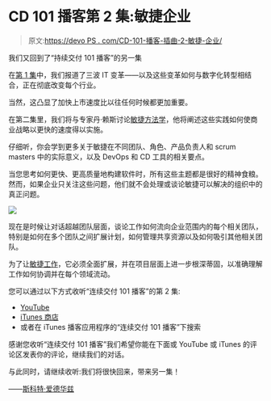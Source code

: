 # CD 101 播客第 2 集:敏捷企业

> 原文:[https://devo PS . com/CD-101-播客-插曲-2-敏捷-企业/](https://devops.com/cd-101-podcast-episode-2-agile-enterprise/)

我们又回到了“持续交付 101 播客”的另一集

在[第 1 集](https://devops.com/welcome-continuous-delivery-101-podcast/)中，我们报道了三波 IT 变革——以及这些变革如何与数字化转型相结合，正在彻底改变每个行业。

当然，这凸显了加快上市速度比以往任何时候都更加重要。

在第二集里，我们将与专家丹·赖斯讨论[敏捷方法学](https://devops.com/agile-user-stories/)，他将阐述这些实践如何使商业战略以更快的速度得以实施。

仔细听，你会学到更多关于敏捷在不同团队、角色、产品负责人和 scrum masters 中的实际意义，以及 DevOps 和 CD 工具的相关要点。

当您思考如何更快、更高质量地构建软件时，所有这些主题都是很好的精神食粮。然而，如果企业只关注这些问题，他们就不会处理或谈论敏捷可以解决的组织中的真正问题。

![](../Images/cd461a88119a5791bdc97254a97defb4.png)

现在是时候让对话超越团队层面，谈论工作如何流向企业范围内的每个相关团队，特别是如何在多个团队之间扩展计划，如何管理共享资源以及如何吸引其他相关团队。

为了让[敏捷工作](https://www.ca.com/us/rewrite/expertise/agile-management.html?intcmp=headernav&mainMenuItem=3)，它必须全面扩展，并在项目层面上进一步根深蒂固，以准确理解工作如何协调并在每个领域流动。

您可以通过以下方式收听“连续交付 101 播客”的第 2 集:

*   [YouTube](https://www.youtube.com/watch?v=EhoX85BuR8c&t=9s)
*   [iTunes 商店](https://itunes.apple.com/us/podcast/continuous-delivery-101/id1149114223?mt=2)
*   或者在 iTunes 播客应用程序的“连续交付 101 播客”下搜索

感谢您收听“连续交付 101 播客”我们希望你能在下面或 YouTube 或 iTunes 的评论区发表你的评论，继续我们的对话。

与此同时，请继续收听:我们将很快回来，带来另一集！

——[斯科特·爱德华兹](https://devops.com/author/scott-edwards/)